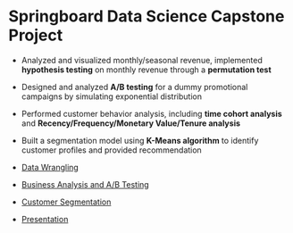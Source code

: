 # Springboard Data Science Capstone Project

  * Analyzed and visualized monthly/seasonal revenue, implemented **hypothesis testing** on monthly revenue through a **permutation test**
  
  * Designed and analyzed **A/B testing** for a dummy promotional campaigns by simulating exponential distribution
  
  * Performed customer behavior analysis, including **time cohort analysis** and **Recency/Frequency/Monetary Value/Tenure analysis**

  * Built a segmentation model using **K-Means algorithm** to identify customer profiles and provided recommendation

  * [Data Wrangling](https://github.com/lasayin/Online-Retail-Business-Analysis-and-Customer-Segmentation/blob/main/Data_Wrangling.ipynb)
  
  * [Business Analysis and A/B Testing](https://github.com/lasayin/Online-Retail-Business-Analysis-and-Customer-Segmentation/blob/main/Business_Analysis_and_AB_Testing.ipynb)
  
  * [Customer Segmentation](https://github.com/lasayin/Online-Retail-Business-Analysis-and-Customer-Segmentation/blob/main/Customer_Segmentation.ipynb)
  
  * [Presentation](https://github.com/lasayin/Online-Retail-Business-Analysis-and-Customer-Segmentation/blob/main/Final_Presentation.pdf)
